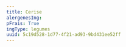 ```yaml
---
title: Cerise
alergenesIng:
pFrais: True
ingType: legumes
uuid: 5c19d528-1d77-4f21-ad93-9bd431ee52ff
---
```

